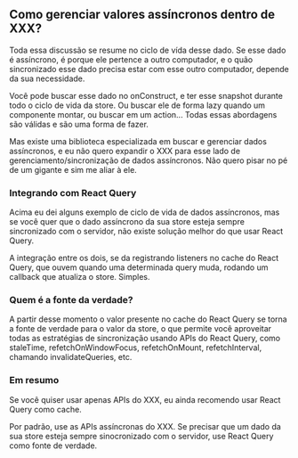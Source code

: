 ## Como gerenciar valores assíncronos dentro de XXX?
Toda essa discussão se resume no ciclo de vída desse dado. Se esse dado é assíncrono, é porque ele pertence a outro computador, e o quão sincronizado esse dado precisa estar com esse outro computador, depende da sua necessidade.

Você pode buscar esse dado no onConstruct, e ter esse snapshot durante todo o ciclo de vida da store. Ou buscar ele de forma lazy quando um componente montar, ou buscar em um action... Todas essas abordagens são válidas e são uma forma de fazer.

Mas existe uma biblioteca especializada em buscar e gerenciar dados assíncronos, e eu não quero expandir o XXX para esse lado de gerenciamento/sincronização de dados assíncronos. Não quero pisar no pé de um gigante e sim me aliar à ele.

### Integrando com React Query
Acima eu dei alguns exemplo de ciclo de vida de dados assíncronos, mas se você quer que o dado assíncrono da sua store esteja sempre sincronizado com o servidor, não existe solução melhor do que usar React Query.

A integração entre os dois, se da registrando listeners no cache do React Query, que ouvem quando uma determinada query muda, rodando um callback que atualiza o store. Simples.


### Quem é a fonte da verdade?
A partir desse momento o valor presente no cache do React Query se torna a fonte de verdade para o valor da store, o que permite você aproveitar todas as estratégias de sincronização usando APIs do React Query, como staleTime, refetchOnWindowFocus, refetchOnMount, refetchInterval, chamando invalidateQueries, etc.

### Em resumo
Se você quiser usar apenas APIs do XXX, eu ainda recomendo usar React Query como cache.

Por padrão, use as APIs assíncronas do XXX. Se precisar que um dado da sua store esteja sempre sinocronizado com o servidor, use React Query como fonte de verdade.
